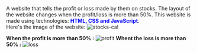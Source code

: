 A website that tells the profit or loss made by them on stocks. 
The layout of the website changes when the profit/loss is more than 50%. 
This website is made using technologies: <strong style="color:blue">HTML, CSS and JavaScript</strong>.<br>
Here's the image of the website:
![stocks-cal](https://user-images.githubusercontent.com/97881261/192104359-d4fd1a70-9414-4d09-bff7-1d80da1e47a8.png)

<strong>When the profit is more than 50% :</strong>
  ![profit](https://user-images.githubusercontent.com/97881261/192105793-4a0a6cdc-b37c-477a-a275-0eb52079573c.png)
 <strong>Whent the loss is more than 50% :</strong>
 ![loss](https://user-images.githubusercontent.com/97881261/192105826-4a71d68b-8396-46c6-9614-152d766c06eb.png)

